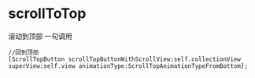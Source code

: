 # scrollToTop
滚动到顶部
一句调用
```
//回到顶部
[ScrollTopButton scrollTopButtonWithScrollView:self.collectionView superView:self.view animationType:ScrollTopAnimationTypeFromBottom];
```
